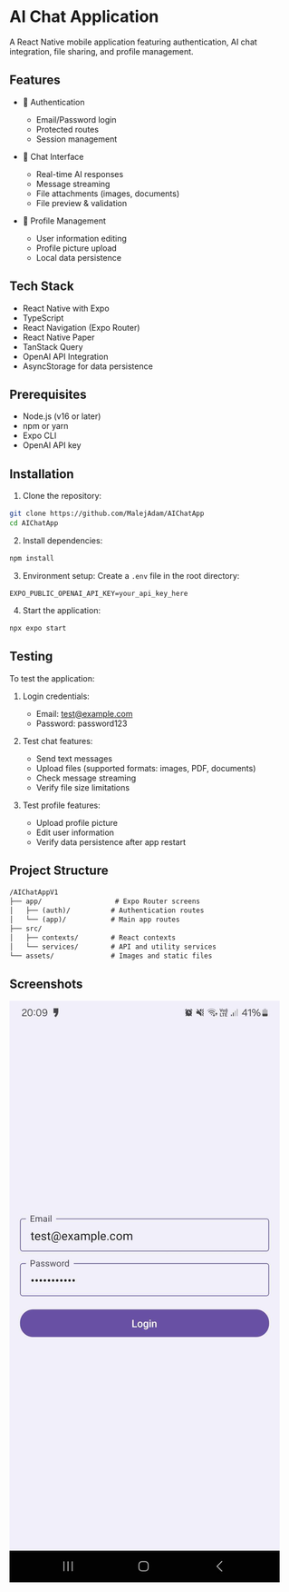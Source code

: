 # AI Chat Application

A React Native mobile application featuring authentication, AI chat integration, file sharing, and profile management.

## Features

- 🔐 Authentication
   - Email/Password login
   - Protected routes
   - Session management

- 💬 Chat Interface
   - Real-time AI responses
   - Message streaming
   - File attachments (images, documents)
   - File preview & validation

- 👤 Profile Management
   - User information editing
   - Profile picture upload
   - Local data persistence

## Tech Stack

- React Native with Expo
- TypeScript
- React Navigation (Expo Router)
- React Native Paper
- TanStack Query
- OpenAI API Integration
- AsyncStorage for data persistence

## Prerequisites

- Node.js (v16 or later)
- npm or yarn
- Expo CLI
- OpenAI API key

## Installation

1. Clone the repository:
```bash
git clone https://github.com/MalejAdam/AIChatApp
cd AIChatApp
```

2. Install dependencies:
```bash
npm install
```

3. Environment setup:
   Create a `.env` file in the root directory:
```
EXPO_PUBLIC_OPENAI_API_KEY=your_api_key_here
```

4. Start the application:
```bash
npx expo start
```

## Testing

To test the application:

1. Login credentials:
   - Email: test@example.com
   - Password: password123

2. Test chat features:
   - Send text messages
   - Upload files (supported formats: images, PDF, documents)
   - Check message streaming
   - Verify file size limitations

3. Test profile features:
   - Upload profile picture
   - Edit user information
   - Verify data persistence after app restart

## Project Structure

```
/AIChatAppV1
├── app/                  # Expo Router screens
│   ├── (auth)/          # Authentication routes
│   └── (app)/           # Main app routes
├── src/
│   ├── contexts/        # React contexts
│   └── services/        # API and utility services
└── assets/              # Images and static files
```


## Screenshots

[![Demo](https://github.com/MalejAdam/AIChatApp/blob/master/thumbnail.jpg)](https://github.com/MalejAdam/AIChatApp/blob/master/AIChatDemo.mp4)
